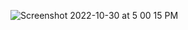 ![Screenshot 2022-10-30 at 5 00 15 PM](https://user-images.githubusercontent.com/10399853/198876150-07649933-0c6d-46fe-873c-6cab2b3a7847.png)
